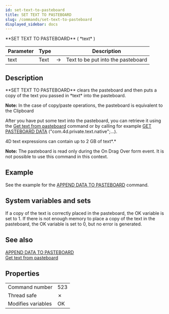 ```yaml
---
id: set-text-to-pasteboard
title: SET TEXT TO PASTEBOARD
slug: /commands/set-text-to-pasteboard
displayed_sidebar: docs
---
```


<!--REF #_command_.SET TEXT TO PASTEBOARD.Syntax-->**SET TEXT TO PASTEBOARD** ( *text* )<!-- END REF-->
<!--REF #_command_.SET TEXT TO PASTEBOARD.Params-->
| Parameter | Type |  | Description |
| --- | --- | --- | --- |
| text | Text | &#8594;  | Text to be put into the pasteboard |

<!-- END REF-->

## Description 

<!--REF #_command_.SET TEXT TO PASTEBOARD.Summary-->**SET TEXT TO PASTEBOARD** clears the pasteboard and then puts a copy of the text you passed in *text* into the pasteboard.<!-- END REF--> 

**Note:** In the case of copy/paste operations, the pasteboard is equivalent to the Clipboard 

After you have put some text into the pasteboard, you can retrieve it using the [Get text from pasteboard](get-text-from-pasteboard.md) command or by calling for example [GET PASTEBOARD DATA](get-pasteboard-data.md) ("com.4d.private.text.native";...).

4D text expressions can contain up to 2 GB of text*.* 

**Note:** The pasteboard is read only during the On Drag Over form event. It is not possible to use this command in this context.

## Example 

See the example for the [APPEND DATA TO PASTEBOARD](append-data-to-pasteboard.md) command.

## System variables and sets 

If a copy of the text is correctly placed in the pasteboard, the OK variable is set to 1\. If there is not enough memory to place a copy of the text in the pasteboard, the OK variable is set to 0, but no error is generated.

## See also 

[APPEND DATA TO PASTEBOARD](append-data-to-pasteboard.md)  
[Get text from pasteboard](get-text-from-pasteboard.md)  

## Properties

|  |  |
| --- | --- |
| Command number | 523 |
| Thread safe | &cross; |
| Modifies variables | OK |


